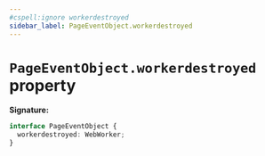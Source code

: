 ```yaml
---
#cspell:ignore workerdestroyed
sidebar_label: PageEventObject.workerdestroyed
---
```


# `PageEventObject.workerdestroyed` property

**Signature:**

```typescript
interface PageEventObject {
  workerdestroyed: WebWorker;
}
```
